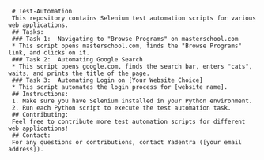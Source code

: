      # Test-Automation
     This repository contains Selenium test automation scripts for various web applications.
     ## Tasks:
     ### Task 1:  Navigating to "Browse Programs" on masterschool.com
     * This script opens masterschool.com, finds the "Browse Programs" link, and clicks on it.
     ### Task 2:  Automating Google Search
     * This script opens google.com, finds the search bar, enters "cats", waits, and prints the title of the page.
     ### Task 3:  Automating Login on [Your Website Choice]
     * This script automates the login process for [website name]. 
     ## Instructions:
     1. Make sure you have Selenium installed in your Python environment.
     2. Run each Python script to execute the test automation task. 
     ## Contributing:
     Feel free to contribute more test automation scripts for different web applications!
     ## Contact:
     For any questions or contributions, contact Yadentra ([your email address]).
     
